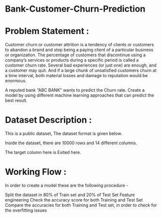 # Bank-Customer-Churn-Prediction

# Problem Statement :
Customer churn or customer attrition is a tendency of clients or customers to abandon a brand and stop being a paying client of a particular business or organization. The percentage of customers that discontinue using a company’s services or products during a specific period is called a customer churn rate. Several bad experiences (or just one) are enough, and a customer may quit. And if a large chunk of unsatisfied customers churn at a time interval, both material losses and damage to reputation would be enormous.

A reputed bank “ABC BANK” wants to predict the Churn rate. Create a model by using different machine learning approaches that can predict the best result.

# Dataset Description :
This is a public dataset, The dataset format is given below.

Inside the dataset, there are 10000 rows and 14 different columns.

The target column here is Exited here.

# Working Flow :
In order to create a model these are the following procedure -

Split the dataset in 80% of Train set and 20% of Test Set
Feature engineering
Check the accuracy score for both Training and Test Set
Compare the accuracies for both Training and Test set, in order to check for the overfitting issues
